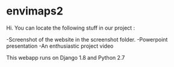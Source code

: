 # envimaps2

Hi. You can locate the following stuff in our project :

-Screenshot of the website in the screenshot folder.
-Powerpoint presentation 
-An enthusiastic project video


This webapp runs on Django 1.8 and Python 2.7
